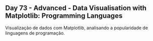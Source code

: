 ## Day 73 - Advanced - Data Visualisation with Matplotlib: Programming Languages
Visualização de dados com Matplotlib, analisando a popularidade de linguagens de programação.
